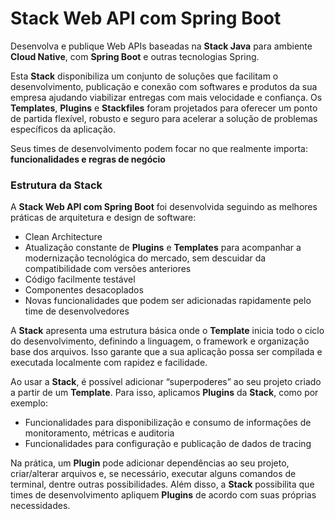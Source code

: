 # Stack Web API com Spring Boot

Desenvolva e publique Web APIs baseadas na **Stack Java** para ambiente **Cloud Native**, com **Spring Boot** e outras tecnologias Spring.

Esta **Stack** disponibiliza um conjunto de soluções que facilitam o desenvolvimento, publicação e conexão com softwares e produtos da sua empresa ajudando viabilizar entregas com mais velocidade e confiança. Os **Templates**, **Plugins** e **Stackfiles** foram projetados para oferecer um ponto de partida flexível, robusto e seguro para acelerar a solução de problemas específicos da aplicação. 

Seus times de desenvolvimento podem focar no que realmente importa: **funcionalidades e regras de negócio**

### **Estrutura da Stack**  
A **Stack Web API com Spring Boot** foi desenvolvida seguindo as melhores práticas de arquitetura e design de software: 
- Clean Architecture
- Atualização constante de **Plugins** e **Templates** para acompanhar a modernização tecnológica do mercado, sem descuidar da compatibilidade com versões anteriores
- Código facilmente testável
- Componentes desacoplados
- Novas funcionalidades que podem ser adicionadas rapidamente pelo time de desenvolvedores

A **Stack** apresenta uma estrutura básica onde o **Template** inicia todo o ciclo do desenvolvimento, definindo a linguagem, o framework e organização base dos arquivos. Isso garante que a sua aplicação possa ser compilada e executada localmente com rapidez e facilidade.  

Ao usar a **Stack**, é possível adicionar “superpoderes” ao seu projeto criado a partir de um **Template**. Para isso, aplicamos **Plugins** da **Stack**, como por exemplo:
- Funcionalidades para disponibilização e consumo de informações de monitoramento, métricas e auditoria
- Funcionalidades para configuração e publicação de dados de tracing

Na prática, um **Plugin** pode adicionar dependências ao seu projeto, criar/alterar arquivos e, se necessário, executar alguns comandos de terminal, dentre outras possibilidades. Além disso, a **Stack** possibilita que times de desenvolvimento apliquem **Plugins** de acordo com suas próprias necessidades.

